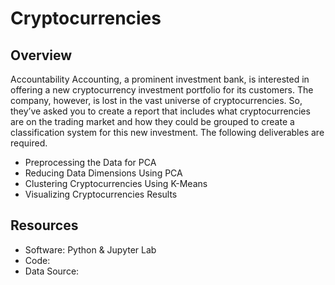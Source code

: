# Cryptocurrencies

## Overview
Accountability Accounting, a prominent investment bank, is interested in offering a new cryptocurrency investment portfolio for its customers. The company, however, is lost in the vast universe of cryptocurrencies. So, they’ve asked you to create a report that includes what cryptocurrencies are on the trading market and how they could be grouped to create a classification system for this new investment.  The following deliverables are required.
  - Preprocessing the Data for PCA
  - Reducing Data Dimensions Using PCA
  - Clustering Cryptocurrencies Using K-Means
  - Visualizing Cryptocurrencies Results

## Resources
  - Software: Python & Jupyter Lab
  - Code:
  - Data Source:

